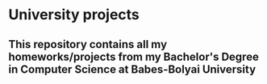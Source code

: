 # University projects

## This repository contains all my homeworks/projects from my Bachelor's Degree in Computer Science at **Babes-Bolyai University**
